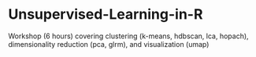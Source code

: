 # Unsupervised-Learning-in-R
Workshop (6 hours) covering clustering (k-means, hdbscan, lca, hopach), dimensionality reduction (pca, glrm), and visualization (umap)

